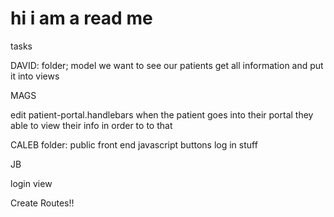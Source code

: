 # hi i am a read me

tasks

DAVID:
folder; model
we want to see our patients
get all information and put it into views
<!-- create a model for patient(un-comment all that stuff and create the relationships) -->

MAGS
<!-- folder: seeds -->
<!-- update userData.json -->
<!-- manually create all the doctors-seeds link to seed.js -->
<!-- create a model named physcian.js and link the physican seed -->
<!-- with img (url source) -->
<!-- create view for physcian portal -->
<!-- populates the physcian info -->
edit patient-portal.handlebars
when the patient goes into their portal they able to view their info
in order to to that



CALEB
folder: public
front end javascript 
buttons
log in stuff

JB
<!-- folder: views
home view (
user story of chiron
) -->
login view
<!-- about view {
link to the phsycian and populate an img and other info 
} -->

Create Routes!!